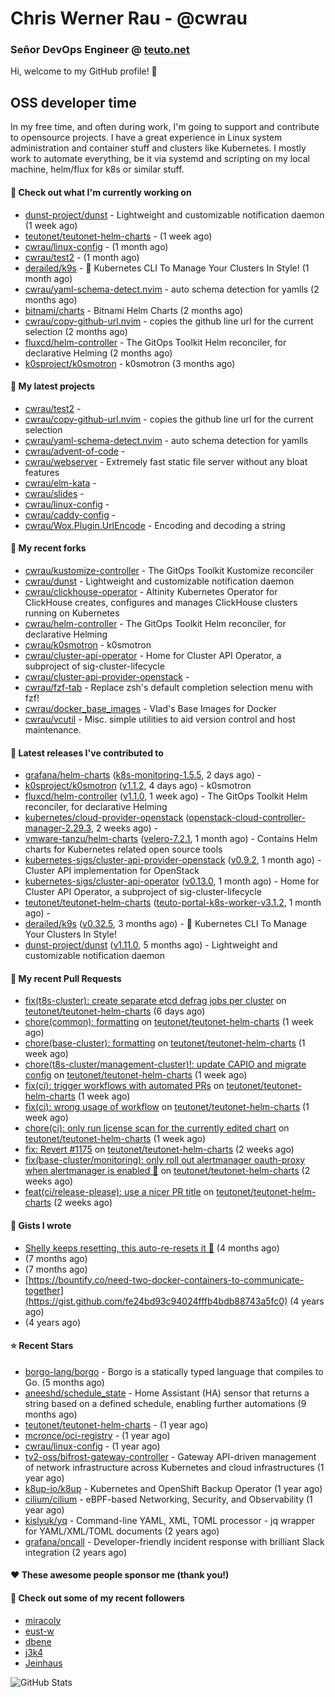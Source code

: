 # Chris Werner Rau - @cwrau
### Señor DevOps Engineer @ [teuto.net](https://teuto.net)

Hi, welcome to my GitHub profile! 👋

## OSS developer time
In my free time, and often during work, I'm going to support and contribute to opensource projects. I have a great experience in Linux system administration and container stuff and clusters like Kubernetes. I mostly work to automate everything, be it via systemd and scripting on my local machine, helm/flux for k8s or similar stuff.

#### 👷 Check out what I'm currently working on

- [dunst-project/dunst](https://github.com/dunst-project/dunst) - Lightweight and customizable notification daemon (1 week ago)
- [teutonet/teutonet-helm-charts](https://github.com/teutonet/teutonet-helm-charts) -  (1 week ago)
- [cwrau/linux-config](https://github.com/cwrau/linux-config) -  (1 month ago)
- [cwrau/test2](https://github.com/cwrau/test2) -  (1 month ago)
- [derailed/k9s](https://github.com/derailed/k9s) - 🐶 Kubernetes CLI To Manage Your Clusters In Style! (1 month ago)
- [cwrau/yaml-schema-detect.nvim](https://github.com/cwrau/yaml-schema-detect.nvim) - auto schema detection for yamlls (2 months ago)
- [bitnami/charts](https://github.com/bitnami/charts) - Bitnami Helm Charts (2 months ago)
- [cwrau/copy-github-url.nvim](https://github.com/cwrau/copy-github-url.nvim) - copies the github line url for the current selection (2 months ago)
- [fluxcd/helm-controller](https://github.com/fluxcd/helm-controller) - The GitOps Toolkit Helm reconciler, for declarative Helming (2 months ago)
- [k0sproject/k0smotron](https://github.com/k0sproject/k0smotron) - k0smotron (3 months ago)

#### 🌱 My latest projects

- [cwrau/test2](https://github.com/cwrau/test2) - 
- [cwrau/copy-github-url.nvim](https://github.com/cwrau/copy-github-url.nvim) - copies the github line url for the current selection
- [cwrau/yaml-schema-detect.nvim](https://github.com/cwrau/yaml-schema-detect.nvim) - auto schema detection for yamlls
- [cwrau/advent-of-code](https://github.com/cwrau/advent-of-code) - 
- [cwrau/webserver](https://github.com/cwrau/webserver) - Extremely fast static file server without any bloat features
- [cwrau/elm-kata](https://github.com/cwrau/elm-kata) - 
- [cwrau/slides](https://github.com/cwrau/slides) - 
- [cwrau/linux-config](https://github.com/cwrau/linux-config) - 
- [cwrau/caddy-config](https://github.com/cwrau/caddy-config) - 
- [cwrau/Wox.Plugin.UrlEncode](https://github.com/cwrau/Wox.Plugin.UrlEncode) - Encoding and decoding a string

#### 🍴 My recent forks

- [cwrau/kustomize-controller](https://github.com/cwrau/kustomize-controller) - The GitOps Toolkit Kustomize reconciler
- [cwrau/dunst](https://github.com/cwrau/dunst) - Lightweight and customizable notification daemon
- [cwrau/clickhouse-operator](https://github.com/cwrau/clickhouse-operator) - Altinity Kubernetes Operator for ClickHouse creates, configures and manages ClickHouse clusters running on Kubernetes
- [cwrau/helm-controller](https://github.com/cwrau/helm-controller) - The GitOps Toolkit Helm reconciler, for declarative Helming
- [cwrau/k0smotron](https://github.com/cwrau/k0smotron) - k0smotron
- [cwrau/cluster-api-operator](https://github.com/cwrau/cluster-api-operator) - Home for Cluster API Operator, a subproject of sig-cluster-lifecycle
- [cwrau/cluster-api-provider-openstack](https://github.com/cwrau/cluster-api-provider-openstack) - 
- [cwrau/fzf-tab](https://github.com/cwrau/fzf-tab) - Replace zsh's default completion selection menu with fzf!
- [cwrau/docker_base_images](https://github.com/cwrau/docker_base_images) - Vlad's Base Images for Docker
- [cwrau/vcutil](https://github.com/cwrau/vcutil) - Misc. simple utilities to aid version control and host maintenance.

#### 🔭 Latest releases I've contributed to

- [grafana/helm-charts](https://github.com/grafana/helm-charts) ([k8s-monitoring-1.5.5](https://github.com/grafana/helm-charts/releases/tag/k8s-monitoring-1.5.5), 2 days ago) - 
- [k0sproject/k0smotron](https://github.com/k0sproject/k0smotron) ([v1.1.2](https://github.com/k0sproject/k0smotron/releases/tag/v1.1.2), 4 days ago) - k0smotron
- [fluxcd/helm-controller](https://github.com/fluxcd/helm-controller) ([v1.1.0](https://github.com/fluxcd/helm-controller/releases/tag/v1.1.0), 1 week ago) - The GitOps Toolkit Helm reconciler, for declarative Helming
- [kubernetes/cloud-provider-openstack](https://github.com/kubernetes/cloud-provider-openstack) ([openstack-cloud-controller-manager-2.29.3](https://github.com/kubernetes/cloud-provider-openstack/releases/tag/openstack-cloud-controller-manager-2.29.3), 2 weeks ago) - 
- [vmware-tanzu/helm-charts](https://github.com/vmware-tanzu/helm-charts) ([velero-7.2.1](https://github.com/vmware-tanzu/helm-charts/releases/tag/velero-7.2.1), 1 month ago) - Contains Helm charts for Kubernetes related open source tools
- [kubernetes-sigs/cluster-api-provider-openstack](https://github.com/kubernetes-sigs/cluster-api-provider-openstack) ([v0.9.2](https://github.com/kubernetes-sigs/cluster-api-provider-openstack/releases/tag/v0.9.2), 1 month ago) - Cluster API implementation for OpenStack
- [kubernetes-sigs/cluster-api-operator](https://github.com/kubernetes-sigs/cluster-api-operator) ([v0.13.0](https://github.com/kubernetes-sigs/cluster-api-operator/releases/tag/v0.13.0), 1 month ago) - Home for Cluster API Operator, a subproject of sig-cluster-lifecycle
- [teutonet/teutonet-helm-charts](https://github.com/teutonet/teutonet-helm-charts) ([teuto-portal-k8s-worker-v3.1.2](https://github.com/teutonet/teutonet-helm-charts/releases/tag/teuto-portal-k8s-worker-v3.1.2), 1 month ago) - 
- [derailed/k9s](https://github.com/derailed/k9s) ([v0.32.5](https://github.com/derailed/k9s/releases/tag/v0.32.5), 3 months ago) - 🐶 Kubernetes CLI To Manage Your Clusters In Style!
- [dunst-project/dunst](https://github.com/dunst-project/dunst) ([v1.11.0](https://github.com/dunst-project/dunst/releases/tag/v1.11.0), 5 months ago) - Lightweight and customizable notification daemon

#### 🔨 My recent Pull Requests

- [fix(t8s-cluster): create separate etcd defrag jobs per cluster](https://github.com/teutonet/teutonet-helm-charts/pull/1201) on [teutonet/teutonet-helm-charts](https://github.com/teutonet/teutonet-helm-charts) (6 days ago)
- [chore(common): formatting](https://github.com/teutonet/teutonet-helm-charts/pull/1199) on [teutonet/teutonet-helm-charts](https://github.com/teutonet/teutonet-helm-charts) (1 week ago)
- [chore(base-cluster): formatting](https://github.com/teutonet/teutonet-helm-charts/pull/1198) on [teutonet/teutonet-helm-charts](https://github.com/teutonet/teutonet-helm-charts) (1 week ago)
- [chore(t8s-cluster/management-cluster)!: update CAPIO and migrate config](https://github.com/teutonet/teutonet-helm-charts/pull/1197) on [teutonet/teutonet-helm-charts](https://github.com/teutonet/teutonet-helm-charts) (1 week ago)
- [fix(ci): trigger workflows with automated PRs](https://github.com/teutonet/teutonet-helm-charts/pull/1189) on [teutonet/teutonet-helm-charts](https://github.com/teutonet/teutonet-helm-charts) (1 week ago)
- [fix(ci): wrong usage of workflow](https://github.com/teutonet/teutonet-helm-charts/pull/1188) on [teutonet/teutonet-helm-charts](https://github.com/teutonet/teutonet-helm-charts) (1 week ago)
- [chore(ci): only run license scan for the currently edited chart](https://github.com/teutonet/teutonet-helm-charts/pull/1186) on [teutonet/teutonet-helm-charts](https://github.com/teutonet/teutonet-helm-charts) (1 week ago)
- [fix: Revert #1175](https://github.com/teutonet/teutonet-helm-charts/pull/1182) on [teutonet/teutonet-helm-charts](https://github.com/teutonet/teutonet-helm-charts) (2 weeks ago)
- [fix(base-cluster/monitoring): only roll out alertmanager oauth-proxy when alertmanager is enabled 🤣](https://github.com/teutonet/teutonet-helm-charts/pull/1180) on [teutonet/teutonet-helm-charts](https://github.com/teutonet/teutonet-helm-charts) (2 weeks ago)
- [feat(ci/release-please): use a nicer PR title](https://github.com/teutonet/teutonet-helm-charts/pull/1179) on [teutonet/teutonet-helm-charts](https://github.com/teutonet/teutonet-helm-charts) (2 weeks ago)

#### 📓 Gists I wrote

- [Shelly keeps resetting, this auto-re-resets it 🤣](https://gist.github.com/0efddf7a1d707825a92ee572ba3d3234) (4 months ago)
- [](https://gist.github.com/803ed9b111c71a183770563fc1e988f3) (7 months ago)
- [](https://gist.github.com/8aceaf0037608e990f7a3d7efac59403) (7 months ago)
- [https://bountify.co/need-two-docker-containers-to-communicate-together](https://gist.github.com/fe24bd93c94024fffb4bdb88743a5fc0) (4 years ago)
- [](https://gist.github.com/7b59253d060eb8509589578e1c8b52e7) (4 years ago)

#### ⭐ Recent Stars

- [borgo-lang/borgo](https://github.com/borgo-lang/borgo) - Borgo is a statically typed language that compiles to Go. (5 months ago)
- [aneeshd/schedule_state](https://github.com/aneeshd/schedule_state) - Home Assistant (HA) sensor that returns a string based on a defined schedule, enabling further automations (9 months ago)
- [teutonet/teutonet-helm-charts](https://github.com/teutonet/teutonet-helm-charts) -  (1 year ago)
- [mcronce/oci-registry](https://github.com/mcronce/oci-registry) -  (1 year ago)
- [cwrau/linux-config](https://github.com/cwrau/linux-config) -  (1 year ago)
- [tv2-oss/bifrost-gateway-controller](https://github.com/tv2-oss/bifrost-gateway-controller) - Gateway API-driven management of network infrastructure across Kubernetes and cloud infrastructures (1 year ago)
- [k8up-io/k8up](https://github.com/k8up-io/k8up) - Kubernetes and OpenShift Backup Operator (1 year ago)
- [cilium/cilium](https://github.com/cilium/cilium) - eBPF-based Networking, Security, and Observability (1 year ago)
- [kislyuk/yq](https://github.com/kislyuk/yq) - Command-line YAML, XML, TOML processor - jq wrapper for YAML/XML/TOML documents (2 years ago)
- [grafana/oncall](https://github.com/grafana/oncall) - Developer-friendly incident response with brilliant Slack integration (2 years ago)

#### ❤️ These awesome people sponsor me (thank you!)


#### 👯 Check out some of my recent followers

- [miracoly](https://github.com/miracoly)
- [eust-w](https://github.com/eust-w)
- [dbene](https://github.com/dbene)
- [j3k4](https://github.com/j3k4)
- [Jeinhaus](https://github.com/Jeinhaus)

![GitHub Stats](https://github-readme-stats.vercel.app/api?username=cwrau&count_private=false&theme=tokyonight&show_icons=true)
